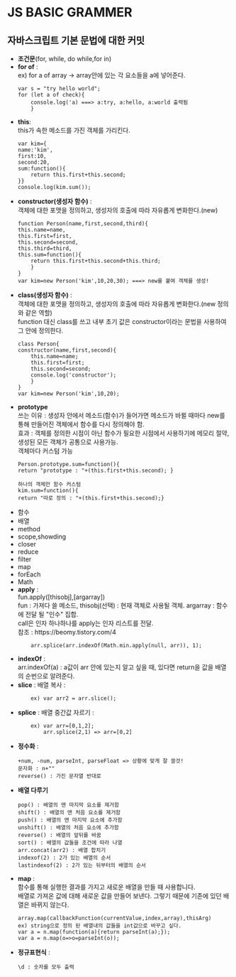 # JS BASIC GRAMMER
## 자바스크립트 기본 문법에 대한 커밋

<ul>
    <li><strong>조건문</strong>(for, while, do while,for in)</li>
    <li><strong>for of</strong> : <br> ex) for a of array -> array안에 있는 각 요소들을 a에 넣어준다.
        
    var s = "try hello world";
    for (let a of check){
        console.log('a) ===> a:try, a:hello, a:world 출력됨
        }
    
   </li>
    <li><strong>this</strong>: <br>this가 속한 메소드를 가진 객체를 가리킨다. 
    
    var kim={
    name:'kim',
    first:10,
    second:20,
    sum:function(){
        return this.first+this.second;
    }} 
    console.log(kim.sum());
   </li>
   <li><strong>constructor(생성자 함수)</strong> : <br>객체에 대한 포맷을 정의하고, 생성자의 호출에 따라 자유롭게 변화한다.(new)
    
    function Person(name,first,second,third){
    this.name=name,
    this.first=first,
    this.second=second,
    this.third=third,
    this.sum=function(){
        return this.first+this.second+this.third;
        }
    }
    var kim=new Person('kim',10,20,30); ===> new를 붙여 객체를 생성!
   </li>
   <li><strong>class(생성자 함수)</strong> : <br>객체에 대한 포맷을 정의하고, 생성자의 호출에 따라 자유롭게 변화한다.(new 정의와 같은 역할)<br>
    function 대신 class를 쓰고 내부 초기 값은 constructor이라는 문법을 사용하여 그 안에 정의한다. 
    
    class Person{
    constructor(name,first,second){
        this.name=name;
        this.first=first;
        this.second=second;
        console.log('constructor');
        }
    }
    var kim=new Person('kim',10,20);
    
   </li>
   <li><strong>prototype</strong> <br>
    쓰는 이유 : 생성자 안에서 메소드(함수)가 들어가면 메소드가 바뀔 때마다 new를 통해 만들어진 객체에서 함수를 다시 정의해야 함.<br>
    효과 : 객체를 정의한 시점이 아닌 함수가 필요한 시점에서 사용하기에 메모리 절약, 생성된 모든 객체가 공통으로 사용가능.<br> 객체마다 커스텀 가능
    
    Person.prototype.sum=function(){
    return "prototype : "+(this.first+this.second); }
    
    하나의 객체만 함수 커스텀
    kim.sum=function(){
    return "따로 정의 : "+(this.first+this.second);}
   </li>
    <li>함수</li>
    <li>배열</li>
    <li>method</li>
    <li>scope,showding</li>
    <li>closer</li>
    <li>reduce</li>
    <li>filter</li>
    <li>map</li>
    <li>forEach</li>
    <li>Math</li>
    <li><strong>apply</strong> : <br> fun.apply([thisobj],[argarray])<br>
    fun : 가져다 쓸 메소드, thisobj(선택) : 현재 객체로 사용될 객체. argarray : 함수에 전달 될 "인수" 집합.<br>
        call은 인자 하나하나를 apply는 인자 리스트를 전달. <br> 참조 : https://beomy.tistory.com/4

        arr.splice(arr.indexOf(Math.min.apply(null, arr)), 1);
        
   </li>
    <li>
     <strong>indexOf</strong> : <br> arr.indexOf(a) : a값이 arr 안에 있는지 알고 싶을 때, 있다면 return을 값을 배열의 순번으로 알려준다. 
    </li>
    <li>
     <strong>slice</strong> : 배열 복사 : 
        
        ex) var arr2 = arr.slice();
        
   </li>
    <li>
      <strong>splice</strong> : 배열 중간값 자르기 : 
    
        ex) var arr=[0,1,2]; 
            arr.splice(2,1) => arr=[0,2]
   </li>
   <li>
    <strong>정수화</strong> : 
    
    +num, -num, parseInt, parseFloat => 상황에 맞게 잘 쓸것!
    문자화 : n+""
    reverse() : 가진 문자열 반대로
   </li>
    <li>
    <strong>배열 다루기</strong> <br>
    
    pop() : 배열의 맨 마지막 요소를 제거함
    shift() : 배열의 맨 처음 요소를 제거함
    push() : 배열의 맨 마지막 요소에 추가함
    unshift() : 배열의 처음 요소에 추가함
    reverse() : 배열의 앞뒤를 바꿈
    sort() : 배열의 값들을 조건에 따라 나열
    arr.concat(arr2) : 배열 합치기
    indexof(2) : 2가 있는 배열의 순서
    lastindexof(2) : 2가 있는 뒤부터의 배열의 순서
   </li>
   <li>
    <strong>map</strong> :<br> 함수를 통해 실행한 결과를 가지고 새로운 배열을 만들 때 사용합니다.<br>
       배열로 가져온 값에 대해 새로운 값을 만들어 보낸다. 그렇기 때문에 기존에 있던 배열은 바뀌지 않는다.
    
    array.map(callbackFunction(currentValue,index,array),thisArg)
    ex) string으로 정의 된 배열내의 값들을 int값으로 바꾸고 싶다. 
    var a = n.map(function(a){return parseInt(a);});
    var a = n.map(o=>o=parseInt(o));
   </li>
   <li>
    <strong>정규표현식</strong> : 
    
    \d : 숫자를 모두 출력
    
</ul>
